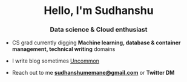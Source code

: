 <h1 align="center">Hello, I'm Sudhanshu</h1>
<h3 align="center">Data science & Cloud enthusiast</h3>

-  CS grad currently digging **Machine learning, database & container management, technical writing** domains

-  I write blog sometimes [Uncommon](https://memane.substack.com/)

-  Reach out to me **sudhanshumemane@gmail.com** or **Twitter DM** 




